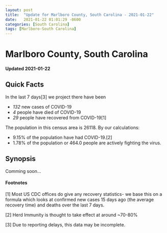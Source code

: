 ```yaml
---
layout: post
title:  "Update for Marlboro County, South Carolina - 2021-01-22"
date:   2021-01-22 01:01:29 -0600
categories: [South Carolina]
tags: [Marlboro-South Carolina]
---
```


# Marlboro County, South Carolina
#### Updated 2021-01-22

## Quick Facts

In the last 7 days[3] we project there have been
- *132* new cases of COVID-19
- *4* people have died of COVID-19
- *29* people have recovered from COVID-19[1]

The population in this census area is 26118. By our calculations:
- 9.15% of the population have had COVID-19.[2]
- 1.78% of the population or 464.0 people are actively fighting the virus.

## Synopsis

Comming soon...


#### Footnotes

[1] Most US CDC offices do give any recovery statistics- we base this on a formula which looks at confirmed new cases
15 days ago (the average recovery time) and deaths over the last 7 days.

[2] Herd Immunity is thought to take effect at around ~70-80%

[3] Due to reporting delays, this data may be incomplete.
 
    